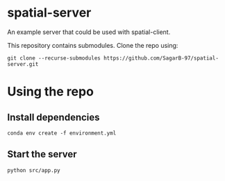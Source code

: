 # spatial-server

An example server that could be used with spatial-client.

This repository contains submodules. Clone the repo using:
```
git clone --recurse-submodules https://github.com/SagarB-97/spatial-server.git
```

# Using the repo

## Install dependencies

```
conda env create -f environment.yml
```

## Start the server
```
python src/app.py
```
